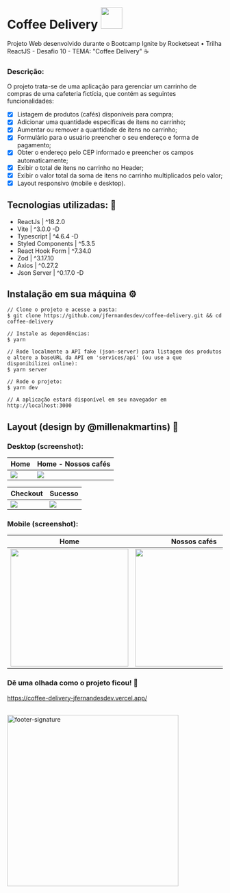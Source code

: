# Coffee Delivery <img src='https://github.com/jfernandesdev/coffee-delivery/blob/fb27f53fd12ef4bfd8f210fc8ab81138c9c0a2aa/public/favicon.svg' width='50px' />

Projeto Web desenvolvido durante o Bootcamp Ignite by Rocketseat • Trilha ReactJS - Desafio 10 - TEMA: "Coffee Delivery" ☕️

### Descrição:

O projeto trata-se de uma aplicação para gerenciar um carrinho de compras de uma cafeteria fictícia, que contém as seguintes funcionalidades:

- [x] Listagem de produtos (cafés) disponíveis para compra;
- [x] Adicionar uma quantidade específicas de itens no carrinho;
- [x] Aumentar ou remover a quantidade de itens no carrinho;
- [x] Formulário para o usuário preencher o seu endereço e forma de pagamento;
- [x] Obter o endereço pelo CEP informado e preencher os campos automaticamente;
- [x] Exibir o total de itens no carrinho no Header;
- [x] Exibir o valor total da soma de itens no carrinho multiplicados pelo valor;
- [x] Layout responsivo (mobile e desktop).

## Tecnologias utilizadas: 🚀

- ReactJs | ^18.2.0
- Vite | ^3.0.0 -D
- Typescript | ^4.6.4 -D
- Styled Components | ^5.3.5
- React Hook Form | ^7.34.0
- Zod | ^3.17.10
- Axios | ^0.27.2
- Json Server | ^0.17.0 -D


## Instalação em sua máquina ⚙️

```
// Clone o projeto e acesse a pasta:
$ git clone https://github.com/jfernandesdev/coffee-delivery.git && cd coffee-delivery

// Instale as dependências:
$ yarn

// Rode localmente a API fake (json-server) para listagem dos produtos e altere a baseURL da API em 'services/api' (ou use a que disponibilizei online): 
$ yarn server

// Rode o projeto: 
$ yarn dev

// A aplicação estará disponível em seu navegador em http://localhost:3000
```

## Layout (design by @millenakmartins) 🤩

### Desktop (screenshot):

| Home | Home - Nossos cafés |
| --- | --- |
| <img src="https://github.com/jfernandesdev/coffee-delivery/blob/fb27f53fd12ef4bfd8f210fc8ab81138c9c0a2aa/public/layout-screenshot/home-desktop-1.png" /> | <img src="https://github.com/jfernandesdev/coffee-delivery/blob/fb27f53fd12ef4bfd8f210fc8ab81138c9c0a2aa/public/layout-screenshot/home-desktop-2.png" /> | 

| Checkout | Sucesso |
| --- | --- |
| <img src="https://github.com/jfernandesdev/coffee-delivery/blob/fb27f53fd12ef4bfd8f210fc8ab81138c9c0a2aa/public/layout-screenshot/checkout-desktop-1.png" /> | <img src="https://github.com/jfernandesdev/coffee-delivery/blob/fb27f53fd12ef4bfd8f210fc8ab81138c9c0a2aa/public/layout-screenshot/checkout-desktop-2.png" /> |

### Mobile (screenshot):

| Home | Nossos cafés | Checkout | Sucesso |
| --- | --- | --- | --- |
| <img src="https://github.com/jfernandesdev/coffee-delivery/blob/fb27f53fd12ef4bfd8f210fc8ab81138c9c0a2aa/public/layout-screenshot/home-mobile-1.png" width='275px' /> | <img src="https://github.com/jfernandesdev/coffee-delivery/blob/fb27f53fd12ef4bfd8f210fc8ab81138c9c0a2aa/public/layout-screenshot/home-mobile-2.png" width='275px' /> | <img src="https://github.com/jfernandesdev/coffee-delivery/blob/fb27f53fd12ef4bfd8f210fc8ab81138c9c0a2aa/public/layout-screenshot/checkout-mobile-2.png" width='275px' /> | <img src="https://github.com/jfernandesdev/coffee-delivery/blob/fb27f53fd12ef4bfd8f210fc8ab81138c9c0a2aa/public/layout-screenshot/checkout-mobile-3.png" width='275px' /> |

### Dê uma olhada como o projeto ficou! 👀

https://coffee-delivery-jfernandesdev.vercel.app/

<br>

<img src="https://i.ibb.co/Yckq764/footer-signature.png" alt="footer-signature" border="0"  width='400px' />
